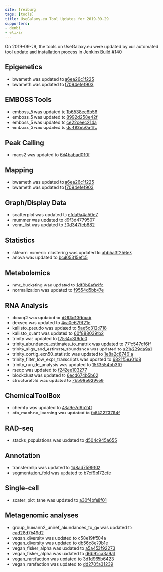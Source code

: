 ```yaml
---
site: freiburg
tags: [tools]
title: UseGalaxy.eu Tool Updates for 2019-09-29
supporters:
- denbi
- elixir
---
```


On 2019-09-29, the tools on UseGalaxy.eu were updated by our automated tool update and installation process in [Jenkins Build #140](https://build.galaxyproject.eu/job/usegalaxy-eu/job/install-tools/#140/)


## Epigenetics

- bwameth was updated to [a6ea26c1f225](https://toolshed.g2.bx.psu.edu/view/iuc/bwameth/a6ea26c1f225)
- bwameth was updated to [f7094efef903](https://toolshed.g2.bx.psu.edu/view/iuc/bwameth/f7094efef903)

## EMBOSS Tools

- emboss_5 was updated to [1b6538ec8b56](https://toolshed.g2.bx.psu.edu/view/devteam/emboss_5/1b6538ec8b56)
- emboss_5 was updated to [8992d258e42f](https://toolshed.g2.bx.psu.edu/view/devteam/emboss_5/8992d258e42f)
- emboss_5 was updated to [ce22ceec214a](https://toolshed.g2.bx.psu.edu/view/devteam/emboss_5/ce22ceec214a)
- emboss_5 was updated to [dc492eb6a4fc](https://toolshed.g2.bx.psu.edu/view/devteam/emboss_5/dc492eb6a4fc)

## Peak Calling

- macs2 was updated to [6d4babad010f](https://toolshed.g2.bx.psu.edu/view/iuc/macs2/6d4babad010f)

## Mapping

- bwameth was updated to [a6ea26c1f225](https://toolshed.g2.bx.psu.edu/view/iuc/bwameth/a6ea26c1f225)
- bwameth was updated to [f7094efef903](https://toolshed.g2.bx.psu.edu/view/iuc/bwameth/f7094efef903)

## Graph/Display Data

- scatterplot was updated to [efda9a4a50e7](https://toolshed.g2.bx.psu.edu/view/devteam/scatterplot/efda9a4a50e7)
- mummer was updated to [d9f3d4779507](https://toolshed.g2.bx.psu.edu/view/peterjc/mummer/d9f3d4779507)
- venn_list was updated to [20d347feb882](https://toolshed.g2.bx.psu.edu/view/peterjc/venn_list/20d347feb882)

## Statistics

- sklearn_numeric_clustering was updated to [abb5a3f256e3](https://toolshed.g2.bx.psu.edu/view/bgruening/sklearn_numeric_clustering/abb5a3f256e3)
- anova was updated to [bcd05315efc5](https://toolshed.g2.bx.psu.edu/view/lecorguille/anova/bcd05315efc5)

## Metabolomics

- nmr_bucketing was updated to [1df0b8efe9fc](https://toolshed.g2.bx.psu.edu/view/marie-tremblay-metatoul/nmr_bucketing/1df0b8efe9fc)
- normalization was updated to [f9554d5bb47e](https://toolshed.g2.bx.psu.edu/view/marie-tremblay-metatoul/normalization/f9554d5bb47e)

## RNA Analysis

- deseq2 was updated to [d983d19fbbab](https://toolshed.g2.bx.psu.edu/view/iuc/deseq2/d983d19fbbab)
- dexseq was updated to [4ca0e679f21e](https://toolshed.g2.bx.psu.edu/view/iuc/dexseq/4ca0e679f21e)
- kallisto_pseudo was updated to [5ae5c312d718](https://toolshed.g2.bx.psu.edu/view/iuc/kallisto_pseudo/5ae5c312d718)
- kallisto_quant was updated to [60f888039fb2](https://toolshed.g2.bx.psu.edu/view/iuc/kallisto_quant/60f888039fb2)
- trinity was updated to [f7564c3f9dc0](https://toolshed.g2.bx.psu.edu/view/iuc/trinity/f7564c3f9dc0)
- trinity_abundance_estimates_to_matrix was updated to [77fc547df6ff](https://toolshed.g2.bx.psu.edu/view/iuc/trinity_abundance_estimates_to_matrix/77fc547df6ff)
- trinity_align_and_estimate_abundance was updated to [a21e229da9a1](https://toolshed.g2.bx.psu.edu/view/iuc/trinity_align_and_estimate_abundance/a21e229da9a1)
- trinity_contig_exn50_statistic was updated to [1e8a2c87461a](https://toolshed.g2.bx.psu.edu/view/iuc/trinity_contig_exn50_statistic/1e8a2c87461a)
- trinity_filter_low_expr_transcripts was updated to [6821f5ea01d8](https://toolshed.g2.bx.psu.edu/view/iuc/trinity_filter_low_expr_transcripts/6821f5ea01d8)
- trinity_run_de_analysis was updated to [1563554bb3f0](https://toolshed.g2.bx.psu.edu/view/iuc/trinity_run_de_analysis/1563554bb3f0)
- rseqc was updated to [f242ee103277](https://toolshed.g2.bx.psu.edu/view/nilesh/rseqc/f242ee103277)
- blockclust was updated to [6ecd674b5b62](https://toolshed.g2.bx.psu.edu/view/rnateam/blockclust/6ecd674b5b62)
- structurefold was updated to [7bb98e9296e9](https://toolshed.g2.bx.psu.edu/view/tyty/structurefold/7bb98e9296e9)

## ChemicalToolBox

- chemfp was updated to [43a9e7d9b24f](https://toolshed.g2.bx.psu.edu/view/bgruening/chemfp/43a9e7d9b24f)
- ctb_machine_learning was updated to [fe542273784f](https://toolshed.g2.bx.psu.edu/view/bgruening/ctb_machine_learning/fe542273784f)

## RAD-seq

- stacks_populations was updated to [d504d945a655](https://toolshed.g2.bx.psu.edu/view/iuc/stacks_populations/d504d945a655)

## Annotation

- transtermhp was updated to [1d8ad7599f02](https://toolshed.g2.bx.psu.edu/view/iuc/transtermhp/1d8ad7599f02)
- segmentation_fold was updated to [b7cf9b172cfe](https://toolshed.g2.bx.psu.edu/view/yhoogstrate/segmentation_fold/b7cf9b172cfe)

## Single-cell

- scater_plot_tsne was updated to [a30f4bfe8f01](https://toolshed.g2.bx.psu.edu/view/iuc/scater_plot_tsne/a30f4bfe8f01)

## Metagenomic analyses

- group_humann2_uniref_abundances_to_go was updated to [cad28d7b49d2](https://toolshed.g2.bx.psu.edu/view/bebatut/group_humann2_uniref_abundances_to_go/cad28d7b49d2)
- vegan_diversity was updated to [c58e19ff504a](https://toolshed.g2.bx.psu.edu/view/iuc/vegan_diversity/c58e19ff504a)
- vegan_diversity was updated to [db56c8e79b1e](https://toolshed.g2.bx.psu.edu/view/iuc/vegan_diversity/db56c8e79b1e)
- vegan_fisher_alpha was updated to [a5a453f92273](https://toolshed.g2.bx.psu.edu/view/iuc/vegan_fisher_alpha/a5a453f92273)
- vegan_fisher_alpha was updated to [d6b92ca3a9a1](https://toolshed.g2.bx.psu.edu/view/iuc/vegan_fisher_alpha/d6b92ca3a9a1)
- vegan_rarefaction was updated to [3d1d965b6423](https://toolshed.g2.bx.psu.edu/view/iuc/vegan_rarefaction/3d1d965b6423)
- vegan_rarefaction was updated to [dd2705a31239](https://toolshed.g2.bx.psu.edu/view/iuc/vegan_rarefaction/dd2705a31239)

